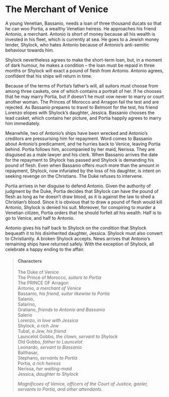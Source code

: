 <!-- ======================================================================
--- Search engine
title:          The Merchant of Venice
keywords:       merchant, Venice, comedy
description:    The Merchant of Venice by William Shakespeare.
--- Menu system
order:          70
text:           The Merchant of Venice
hidden:         false
umbel:          false
--- Page properties
id:             
document:       
layout:         layout-2-left
$-left:         play-list
searchable:     true
======================================================================= -->

# The Merchant of Venice

A young Venetian, Bassanio, needs a loan of three thousand ducats so that he can
woo Portia, a wealthy Venetian heiress. He approaches his friend Antonio, a
merchant. Antonio is short of money because all his wealth is invested in his
fleet, which is currently at sea. He goes to a Jewish money lender, Shylock, who
hates Antonio because of Antonio’s anti-semitic behaviour towards him.

Shylock nevertheless agrees to make the short-term loan, but, in a moment of
dark humour, he makes a condition – the loan must be repaid in three months or
Shylock will exact a pound of flesh from Antonio. Antonio agrees, confident that
his ships will return in time.

Because of the terms of Portia’s father’s will, all suitors must choose from
among three caskets, one of which contains a portrait of her. If he chooses that
he may marry Portia, but if doesn’t he must vow never to marry or court another
woman. The Princes of Morocco and Arragon fail the test and are rejected. As
Bassanio prepares to travel to Belmont for the test, his friend Lorenzo elopes
with Shylock’s daughter, Jessica. Bassanio chooses the lead casket, which
contains her picture, and Portia happily agrees to marry him immediately.

Meanwhile, two of Antonio’s ships have been wrecked and Antonio’s creditors are
pressurising him for repayment. Word comes to Bassanio about Antonio’s predicament,
and he hurries back to Venice, leaving Portia behind. Portia follows him,
accompanied by her maid, Nerissa. They are disguised as a male lawyer and his
clerk. When Bassanio arrives the date for the repayment to Shylock has passed
and Shylock is demanding his pound of flesh. Even when Bassanio offers much more
than the amount in repayment, Shylock, now infuriated by the loss of his daughter,
is intent on seeking revenge on the Christians. The Duke refuses to intervene.

Portia arrives in her disguise to defend Antonio. Given the authority of judgment
by the Duke, Portia decides that Shylock can have the pound of flesh as long as
he doesn’t draw blood, as it is against the law to shed a Christian’s blood.
Since it is obvious that to draw a pound of flesh would kill Antonio, Shylock is
denied his suit. Moreover, for conspiring to murder a Venetian citizen, Portia
orders that he should forfeit all his wealth. Half is to go to Venice, and half
to Antonio.

Antonio gives his half back to Shylock on the condition that Shylock bequeath it
to his disinherited daughter, Jessica. Shylock must also convert to Christianity.
A broken Shylock accepts. News arrives that Antonio’s remaining ships have
returned safely. With the exception of Shylock, all celebrate a happy ending to
the affair.

>   #### Characters
>   
>   The Duke of Venice  
    The Prince of Morocco, _suitors to Portia_  
    The PRINCE OF Arragon  
    Antonio, _a merchant of Venice_  
    Bassanio, _his friend, suitor likewise to Portia_  
    Salanio,  
    Salarino,  
    Gratiano, _friends to Antonio and Bassanio_  
    Salerio  
    Lorenzo, _in love with Jessica_  
    Shylock, _a rich Jew_  
    Tubal, _a Jew, his friend_  
    Launcelot Gobbo, _the clown, servant to Shylock_  
    Old Gobbo, _father to Launcelot_  
    Leonardo, _servant to Bassanio_  
    Balthasar,  
    Stephano, _servants to Portia_  
    Portia, _a rich heiress_  
    Nerissa, _her waiting-maid_  
    Jessica, _daughter to Shylock_
>   
>   _Magnificoes of Venice, officers of the Court of Justice,
    gaoler, servants to Portia, and other attendants._

